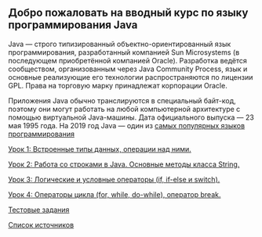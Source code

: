 ## Добро пожаловать на вводный курс по языку программирования Java

Java — строго типизированный объектно-ориентированный язык программирования, разработанный компанией Sun Microsystems (в последующем приобретённой компанией Oracle). Разработка ведётся сообществом, организованным через Java Community Process, язык и основные реализующие его технологии распространяются по лицензии GPL. Права на торговую марку принадлежат корпорации Oracle.

Приложения Java обычно транслируются в специальный байт-код, поэтому они могут работать на любой компьютерной архитектуре с помощью виртуальной Java-машины. Дата официального выпуска — 23 мая 1995 года. На 2019 год Java — один из [самых популярных языков программирования](https://spectrum.ieee.org/at-work/innovation/the-2018-top-programming-languages)

[Урок 1: Встроенные типы данных, операции над ними.](lessons/LESSON1.md)

[Урок 2: Работа со строками в Java. Основные методы класса String.](lessons/LESSON2.md)

[Урок 3: Логические и условные операторы (if, if-else и switch).](lessons/LESSON3.md)

[Урок 4: Операторы цикла (for, while, do-while), оператор break.](lessons/LESSON4.md)

[Тестовые задания](https://forms.gle/C1brZ73cixQZuLvh9)

[Список источников](lessons/LISTSOURCES.md)
